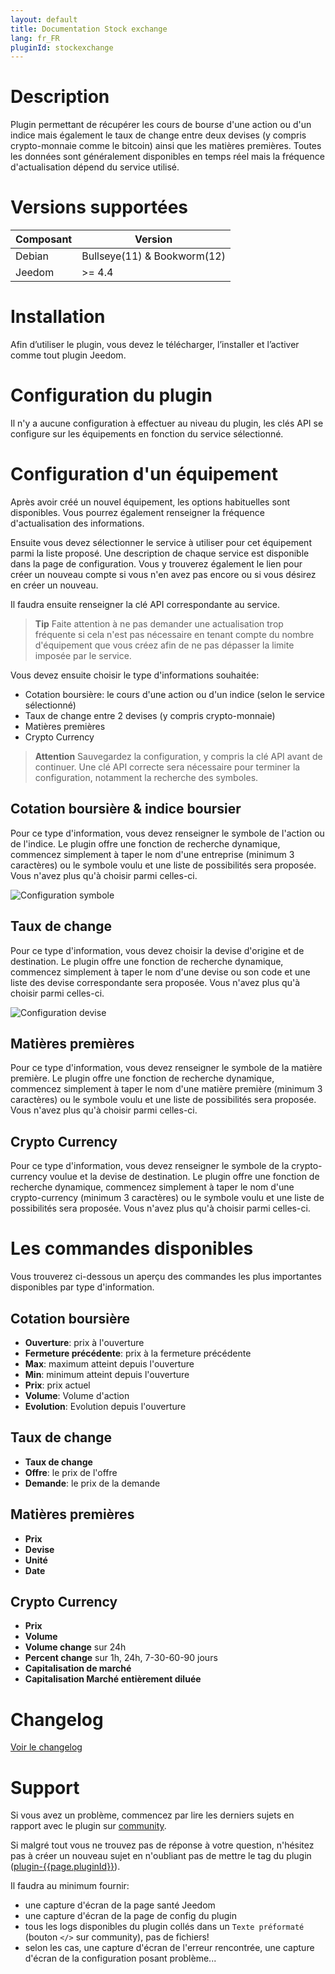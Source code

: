 ```yaml
---
layout: default
title: Documentation Stock exchange
lang: fr_FR
pluginId: stockexchange
---
```


# Description

Plugin permettant de récupérer les cours de bourse d'une action ou d'un indice mais également le taux de change entre deux devises (y compris crypto-monnaie comme le bitcoin) ainsi que les matières premières.
Toutes les données sont généralement disponibles en temps réel mais la fréquence d'actualisation dépend du service utilisé.

# Versions supportées

| Composant | Version                     |
|-----------|-----------------------------|
| Debian    | Bullseye(11) & Bookworm(12) |
| Jeedom    | >= 4.4                      |

# Installation

Afin d’utiliser le plugin, vous devez le télécharger, l’installer et l’activer comme tout plugin Jeedom.

# Configuration du plugin

Il n'y a aucune configuration à effectuer au niveau du plugin, les clés API se configure sur les équipements en fonction du service sélectionné.

# Configuration d'un équipement

Après avoir créé un nouvel équipement, les options habituelles sont disponibles.
Vous pourrez également renseigner la fréquence d'actualisation des informations.

Ensuite vous devez sélectionner le service à utiliser pour cet équipement parmi la liste proposé. Une description de chaque service est disponible dans la page de configuration. Vous y trouverez également le lien pour créer un nouveau compte si vous n'en avez pas encore ou si vous désirez en créer un nouveau.

Il faudra ensuite renseigner la clé API correspondante au service.

> **Tip**
> Faite attention à ne pas demander une actualisation trop fréquente si cela n'est pas nécessaire en tenant compte du nombre d'équipement que vous créez afin de ne pas dépasser la limite imposée par le service.

Vous devez ensuite choisir le type d'informations souhaitée:

- Cotation boursière: le cours d'une action ou d'un indice (selon le service sélectionné)
- Taux de change entre 2 devises (y compris crypto-monnaie)
- Matières premières
- Crypto Currency

> **Attention**
> Sauvegardez la configuration, y compris la clé API avant de continuer. Une clé API correcte sera nécessaire pour terminer la configuration, notamment la recherche des symboles.

## Cotation boursière & indice boursier

Pour ce type d'information, vous devez renseigner le symbole de l'action ou de l'indice.
Le plugin offre une fonction de recherche dynamique, commencez simplement à taper le nom d'une entreprise (minimum 3 caractères) ou le symbole voulu et une liste de possibilités sera proposée. Vous n'avez plus qu'à choisir parmi celles-ci.

![Configuration symbole](../images/config_symbol.png "Configuration symbole")

## Taux de change

Pour ce type d'information, vous devez choisir la devise d'origine et de destination.
Le plugin offre une fonction de recherche dynamique, commencez simplement à taper le nom d'une devise ou son code et une liste des devise correspondante sera proposée. Vous n'avez plus qu'à choisir parmi celles-ci.

![Configuration devise](../images/config_currency.png "Configuration devise")

## Matières premières

Pour ce type d'information, vous devez renseigner le symbole de la matière première.
Le plugin offre une fonction de recherche dynamique, commencez simplement à taper le nom d'une matière première (minimum 3 caractères) ou le symbole voulu et une liste de possibilités sera proposée. Vous n'avez plus qu'à choisir parmi celles-ci.

## Crypto Currency

Pour ce type d'information, vous devez renseigner le symbole de la crypto-currency voulue et la devise de destination.
Le plugin offre une fonction de recherche dynamique, commencez simplement à taper le nom d'une crypto-currency (minimum 3 caractères) ou le symbole voulu et une liste de possibilités sera proposée. Vous n'avez plus qu'à choisir parmi celles-ci.

# Les commandes disponibles

Vous trouverez ci-dessous un aperçu des commandes les plus importantes disponibles par type d'information.

## Cotation boursière

- **Ouverture**: prix à l'ouverture
- **Fermeture précédente**: prix à la fermeture précédente
- **Max**: maximum atteint depuis l'ouverture
- **Min**: minimum atteint depuis l'ouverture
- **Prix**: prix actuel
- **Volume**: Volume d'action
- **Evolution**: Evolution depuis l'ouverture

## Taux de change

- **Taux de change**
- **Offre**: le prix de l'offre
- **Demande**: le prix de la demande

## Matières premières

- **Prix**
- **Devise**
- **Unité**
- **Date**

## Crypto Currency

- **Prix**
- **Volume**
- **Volume change** sur 24h
- **Percent change** sur 1h, 24h, 7-30-60-90 jours
- **Capitalisation de marché**
- **Capitalisation Marché entièrement diluée**

# Changelog

[Voir le changelog](./changelog)

# Support

Si vous avez un problème, commencez par lire les derniers sujets en rapport avec le plugin sur [community]({{site.forum}}/tag/plugin-{{page.pluginId}}).

Si malgré tout vous ne trouvez pas de réponse à votre question, n'hésitez pas à créer un nouveau sujet en n'oubliant pas de mettre le tag du plugin ([plugin-{{page.pluginId}}]({{site.forum}}/tag/plugin-{{page.pluginId}})).

Il faudra au minimum fournir:

- une capture d'écran de la page santé Jeedom
- une capture d'écran de la page de config du plugin
- tous les logs disponibles du plugin collés dans un `Texte préformaté` (bouton `</>` sur community), pas de fichiers!
- selon les cas, une capture d'écran de l'erreur rencontrée, une capture d'écran de la configuration posant problème...
